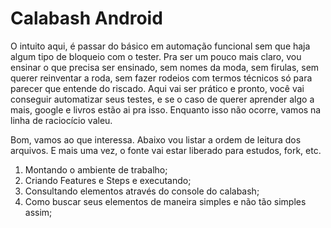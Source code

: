 # Calabash Android

O intuito aqui, é passar do básico em automação funcional sem que haja algum tipo de bloqueio com o tester. Pra ser um pouco mais claro, vou ensinar o que precisa ser ensinado, sem nomes da moda, sem firulas, sem querer reinventar a roda, sem fazer rodeios com termos técnicos só para parecer que entende do riscado. Aqui vai ser prático e pronto, você vai conseguir automatizar seus testes, e se o caso de querer aprender algo a mais, google e livros estão ai pra isso. Enquanto isso não ocorre, vamos na linha de raciocício valeu.

Bom, vamos ao que interessa. Abaixo vou listar a ordem de leitura dos arquivos. E mais uma vez, o fonte vai estar liberado para estudos, fork, etc.

1. Montando o ambiente de trabalho;
2. Criando Features e Steps e executando;
3. Consultando elementos através do console do calabash; 
4. Como buscar seus elementos de maneira simples e não tão simples assim;
